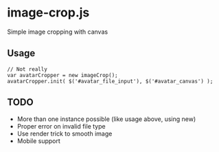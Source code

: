 # image-crop.js

Simple image cropping with canvas

## Usage

    // Not really
    var avatarCropper = new imageCrop();
    avatarCropper.init( $('#avatar_file_input'), $('#avatar_canvas') );

## TODO

* More than one instance possible (like usage above, using new)
* Proper error on invalid file type
* Use render trick to smooth image
* Mobile support

